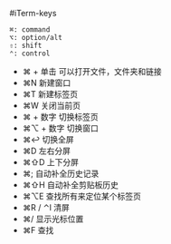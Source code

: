 #iTerm-keys

```
⌘: command
⌥: option/alt
⇧: shift
⌃: control
```

* ⌘ + 单击			可以打开文件，文件夹和链接
* ⌘N				新建窗口
* ⌘T				新建标签页
* ⌘W				关闭当前页
* ⌘ + 数字			切换标签页
* ⌘⌥ + 数字     	切换窗口
* ⌘↩     			切换全屏
* ⌘D         		左右分屏
* ⌘⇧D        		上下分屏
* ⌘;        		自动补全历史记录
* ⌘⇧H       		自动补全剪贴板历史
* ⌘⌥E       		查找所有来定位某个标签页
* ⌘R / ⌃l  		清屏
* ⌘/        		显示光标位置
* ⌘F        		查找